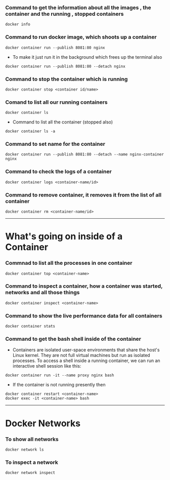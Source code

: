 ### Command to get the information about all the images , the container and the running , stopped containers
```
docker info 
```

### Command to run docker image, which shoots up a container

```
docker container run --publish 8081:80 nginx
```

- To make it just run it in the background which frees up the terminal also

```
docker container run --publish 8081:80 --detach nginx
```

### Command to stop the container which is running

```
docker container stop <container id/name>
```

### Comand to list all our running containers

```
docker container ls
```

- Command to list all the container (stopped also)

```
docker container ls -a
```

### Command to set name for the container

```
docker container run --publish 8081:80 --detach --name nginx-container nginx
```

### Command to check the logs of a container
```
docker container logs <container-name/id>
```

### Command to remove container, it removes it from the list of all container
```
docker container rm <container-name/id>
```

---

# What's going on inside of a Container

### Commnad to list all the processes in one container
```
docker container top <container-name>
```

### Command to inspect a container, how a container was started, networks and all those things
```
docker container inspect <container-name>
```

### Command to show the live performance data for all containers
```
docker container stats
```

### Command to get the bash shell inside of the container

- Containers are isolated user-space environments that share the host's Linux kernel. They are not full virtual machines but run as isolated processes. To access a shell inside a running container, we can run an interactive shell session like this: 

```
docker container run -it --name proxy nginx bash
```

- If the container is not running presently then
```
docker container restart <container-name>
docker exec -it <container-name> bash
```

---

# Docker Networks

### To show all networks
```
docker network ls
```

### To inspect a network 
```
docker network inspect
```

